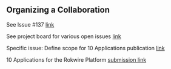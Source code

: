## Organizing a Collaboration

See Issue #137 [link](https://github.com/rokwire/rokwire-community/issues/137)

See project board for various open issues [link](https://github.com/rokwire/rokwire-community/projects/2)  

Specific issue: Define scope for 10 Applications publication [link](https://github.com/rokwire/rokwire-community/issues/72)    

10 Applications for the Rokwire Platform [submission link](https://docs.google.com/forms/d/e/1FAIpQLSeAhsaOE_RDSlglB60gIQy1L6o-ApZr0GkqHqpDcZGnE_6mgA/viewform)

